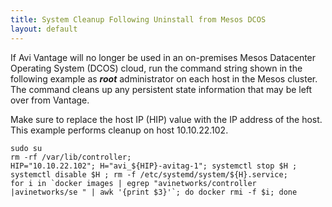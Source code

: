 ```yaml
---
title: System Cleanup Following Uninstall from Mesos DCOS
layout: default
---
```

If Avi Vantage will no longer be used in an on-premises Mesos Datacenter Operating System (DCOS) cloud, run the command string shown in the following example as ***root*** administrator on each host in the Mesos cluster. The command cleans up any persistent state information that may be left over from Vantage.

Make sure to replace the host IP (HIP) value with the IP address of the host. This example performs cleanup on host 10.10.22.102.
<pre crayon="false" class="command-line language-bash" data-output="3-100" white-space="pre"><code>sudo su
rm -rf /var/lib/controller; 
HIP="10.10.22.102"; H="avi_${HIP}-avitag-1"; systemctl stop $H ; systemctl disable $H ; rm -f /etc/systemd/system/${H}.service; 
for i in `docker images | egrep "avinetworks/controller |avinetworks/se " | awk '{print $3}'`; do docker rmi -f $i; done
</code></pre>